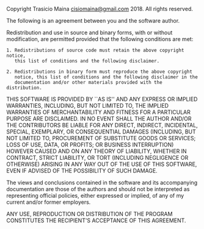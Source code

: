  Copyright Trasicio Maina <cisiomaina@gmail.com> 2018.
 All rights reserved.

 The following is an agreement between you and the software author.
 
 Redistribution and use in source and binary forms, with or without
 modification, are permitted provided that the following conditions are met:

    1. Redistributions of source code must retain the above copyright notice,
       this list of conditions and the following disclaimer.

    2. Redistributions in binary form must reproduce the above copyright
       notice, this list of conditions and the following disclaimer in the
       documentation and/or other materials provided with the distribution.

 THIS SOFTWARE IS PROVIDED BY ``AS IS'' AND ANY EXPRESS OR
 IMPLIED WARRANTIES, INCLUDING, BUT NOT LIMITED TO, THE IMPLIED WARRANTIES OF
 MERCHANTABILITY AND FITNESS FOR A PARTICULAR PURPOSE ARE DISCLAIMED. IN NO
 EVENT SHALL THE AUTHOR AND/OR THE CONTRIBUTORS BE LIABLE FOR ANY DIRECT, INDIRECT,
 INCIDENTAL, SPECIAL, EXEMPLARY, OR CONSEQUENTIAL DAMAGES (INCLUDING, BUT NOT
 LIMITED TO, PROCUREMENT OF SUBSTITUTE GOODS OR SERVICES; LOSS OF USE, DATA,
 OR PROFITS; OR BUSINESS INTERRUPTION) HOWEVER CAUSED AND ON ANY THEORY OF
 LIABILITY, WHETHER IN CONTRACT, STRICT LIABILITY, OR TORT (INCLUDING
 NEGLIGENCE OR OTHERWISE) ARISING IN ANY WAY OUT OF THE USE OF THIS SOFTWARE,
 EVEN IF ADVISED OF THE POSSIBILITY OF SUCH DAMAGE.

 The views and conclusions contained in the software and its accompanying documentation are
 those of the authors and should not be interpreted as representing official policies, either expressed
 or implied, of any of my current and/or former employers.
 
 ANY USE, REPRODUCTION OR DISTRIBUTION OF THE PROGRAM CONSTITUTES THE RECIPIENT'S
 ACCEPTANCE OF THIS AGREEMENT.
 